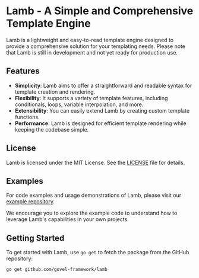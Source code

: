 # Lamb - A Simple and Comprehensive Template Engine

Lamb is a lightweight and easy-to-read template engine designed to provide a comprehensive solution for your templating needs. Please note that Lamb is still in development and not yet ready for production use.

## Features

- **Simplicity**: Lamb aims to offer a straightforward and readable syntax for template creation and rendering.
- **Flexibility**: It supports a variety of template features, including conditionals, loops, variable interpolation, and more.
- **Extensibility**: You can easily extend Lamb by creating custom template functions.
- **Performance**: Lamb is designed for efficient template rendering while keeping the codebase simple.

## License

Lamb is licensed under the MIT License. See the [LICENSE](LICENSE) file for details.

## Examples

For code examples and usage demonstrations of Lamb, please visit our [example repository](https://github.com/govel-framework/example).

We encourage you to explore the example code to understand how to leverage Lamb's capabilities in your own projects.

## Getting Started

To get started with Lamb, use `go get` to fetch the package from the GitHub repository:

```bash
go get github.com/govel-framework/lamb
